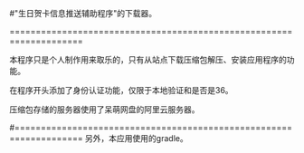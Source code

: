 #"生日贺卡信息推送辅助程序"的下载器。

====================================================================

本程序只是个人制作用来取乐的，只有从站点下载压缩包解压、安装应用程序的功能。

在程序开头添加了身份认证功能，仅限于本地验证和是否是36。



压缩包存储的服务器使用了呆萌网盘的阿里云服务器。

#===================================================================
另外，本应用使用的gradle。
